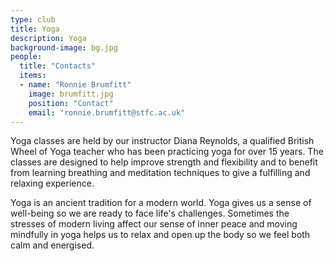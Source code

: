 ```yaml
---
type: club
title: Yoga
description: Yoga
background-image: bg.jpg
people:
  title: "Contacts"
  items:
  - name: "Ronnie Brumfitt"
    image: brumfitt.jpg
    position: "Contact"
    email: "ronnie.brumfitt@stfc.ac.uk"
---
```


Yoga classes are held by our instructor Diana Reynolds, a qualified British Wheel of Yoga teacher who has been practicing yoga for over 15 years. The classes are designed to help improve strength and flexibility and to benefit from learning breathing and meditation techniques to give a fulfilling and relaxing experience. 

Yoga is an ancient tradition for a modern world. Yoga gives us a sense of well-being so we are ready to face life's challenges. Sometimes the stresses of modern living affect our sense of inner peace and moving mindfully in yoga helps us to relax and open up the body so we feel both calm and energised. 
